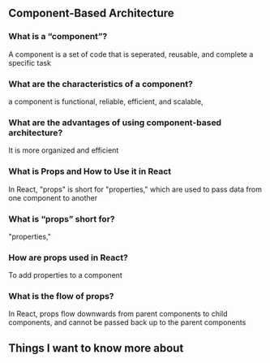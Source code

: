 ## Component-Based Architecture

### What is a “component”?
A component is a set of code that is seperated, reusable, and complete a specific task
### What are the characteristics of a component?
a component is functional, reliable, efficient, and scalable,

### What are the advantages of using component-based architecture?
It is more organized and efficient 
### What is Props and How to Use it in React
In React, "props" is short for "properties," which are used to pass data from one component to another

### What is “props” short for?
"properties,"
### How are props used in React?
To add properties to a component
### What is the flow of props?
In React, props flow downwards from parent components to child components, and cannot be passed back up to the parent components

## Things I want to know more about
